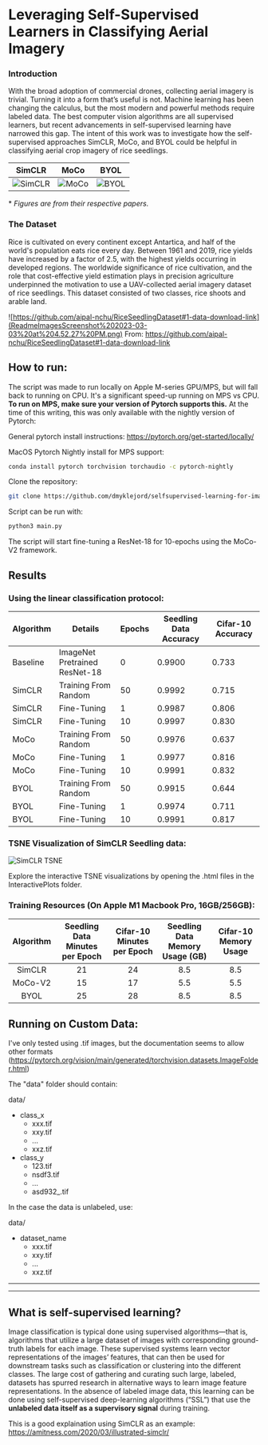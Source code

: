 # Leveraging Self-Supervised Learners in Classifying Aerial Imagery

### Introduction
With the broad adoption of commercial drones, collecting aerial imagery is trivial. Turning it into a form that’s useful is not. Machine learning has been changing the calculus, but the most modern and powerful methods require labeled data. The best computer vision algorithms are all supervised learners, but recent advancements in self-supervised learning have narrowed this gap. The intent of this work was to investigate how the self-supervised approaches SimCLR, MoCo, and BYOL could be helpful in classifying aerial crop imagery of rice seedlings.


| SimCLR | MoCo | BYOL |
| :---: | :---: | :--: |
| ![SimCLR](ReadmeImagesScreenshot%202023-03-03%20at%204.19.39%20PM.png) | ![MoCo](ReadmeImagesScreenshot%202023-03-03%20at%204.22.56%20PM.png) | ![BYOL](ReadmeImagesScreenshot%202023-03-03%20at%204.23.55%20PM.png) |

\* *Figures are from their respective papers.*

### The Dataset
Rice is cultivated on every continent except Antartica, and half of the world's population eats rice every day. Between 1961 and 2019, rice yields have increased by a factor of 2.5, with the highest yields occurring in developed regions. The worldwide significance of rice cultivation, and the role that cost-effective yield estimation plays in precision agriculture underpinned the motivation to use a UAV-collected aerial imagery dataset of rice seedlings. This dataset consisted of two classes, rice shoots and arable land. 


![https://github.com/aipal-nchu/RiceSeedlingDataset#1-data-download-link](ReadmeImagesScreenshot%202023-03-03%20at%204.52.27%20PM.png)
From: https://github.com/aipal-nchu/RiceSeedlingDataset#1-data-download-link

## How to run:
The script was made to run locally on Apple M-series GPU/MPS, but will fall back to running on CPU. It's a significant speed-up running on MPS vs CPU. **To run on MPS, make sure your version of Pytorch supports this.** At the time of this writing, this was only available with the nightly version of Pytorch:

General pytorch install instructions:
https://pytorch.org/get-started/locally/

MacOS Pytorch Nightly install for MPS support:
```zsh
conda install pytorch torchvision torchaudio -c pytorch-nightly
```

Clone the repository:
```zsh
git clone https://github.com/dmyklejord/selfsupervised-learning-for-image-classification.git
```

Script can be run with:
```zsh
python3 main.py
```
The script will start fine-tuning a ResNet-18 for 10-epochs using the MoCo-V2 framework.

## Results
### Using the linear classification protocol:
| Algorithm | Details | Epochs | Seedling Data Accuracy | Cifar-10 Accuracy |
| --- | --- | --- | --- | --- |
| Baseline | ImageNet Pretrained ResNet-18 | 0 | 0.9900 | 0.733 |
| SimCLR | Training From Random | 50 | 0.9992 | 0.715 |
| SimCLR | Fine-Tuning | 1 | 0.9987 | 0.806 |
| SimCLR | Fine-Tuning | 10 | 0.9997 | 0.830 |
| MoCo | Training From Random | 50 | 0.9976 | 0.637 |
| MoCo | Fine-Tuning | 1 | 0.9977 | 0.816 |
| MoCo | Fine-Tuning | 10 | 0.9991 | 0.832 |
| BYOL | Training From Random | 50 | 0.9915 | 0.644 |
| BYOL | Fine-Tuning | 1 | 0.9974 | 0.711 |
| BYOL | Fine-Tuning | 10 | 0.9991 | 0.817 |

### TSNE Visualization of SimCLR Seedling data:
![SimCLR TSNE](ReadmeImagesScreenshot%202023-03-03%20at%207.56.02%20PM.png)

Explore the interactive TSNE visualizations by opening the .html files in the InteractivePlots folder.

### Training Resources (On Apple M1 Macbook Pro, 16GB/256GB):
| Algorithm | Seedling Data Minutes per Epoch | Cifar-10 Minutes per Epoch | Seedling Data Memory Usage (GB) | Cifar-10 Memory Usage |
| :---: | :---: | :--: | :---: | :---: |
| SimCLR | 21 | 24 | 8.5 | 8.5 |
| MoCo-V2 | 15 | 17 | 5.5 | 5.5 |
| BYOL | 25 | 28 | 8.5 | 8.5 |


## Running on Custom Data:
I've only tested using .tif images, but the documentation
seems to allow other formats (https://pytorch.org/vision/main/generated/torchvision.datasets.ImageFolder.html)


The "data" folder should contain:

data/
- class_x
  - xxx.tif
  - xxy.tif
  - ...
  - xxz.tif
- class_y
  - 123.tif
  - nsdf3.tif
  - ...
  - asd932_.tif

In the case the data is unlabeled, use:

data/
- dataset_name
  - xxx.tif
  - xxy.tif
  - ...
  - xxz.tif


---
---

## What is self-supervised learning?
Image classification is typical done using supervised algorithms—that is, algorithms that utilize a large dataset of images with corresponding ground-truth labels for each image. These supervised systems learn vector representations of the images’ features, that can then be used for downstream tasks such as classification or clustering into the different classes. The large cost of gathering and curating such large, labeled, datasets has spurred research in alternative ways to learn image feature representations. In the absence of labeled image data, this learning can be done using self-supervised deep-learning algorithms (“SSL”) that use the **unlabeled data itself as a supervisory signal** during training.

This is a good explaination using SimCLR as an example: https://amitness.com/2020/03/illustrated-simclr/

